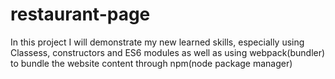 # restaurant-page
In this project I will demonstrate my new learned skills, especially using Classess, constructors and ES6 modules as well as using webpack(bundler) to bundle the website content through npm(node package manager)